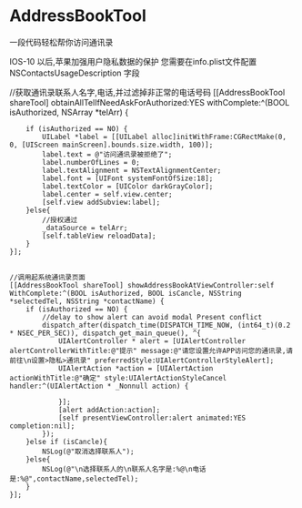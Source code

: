 # AddressBookTool

一段代码轻松帮你访问通讯录

IOS-10 以后,苹果加强用户隐私数据的保护
您需要在info.plist文件配置 NSContactsUsageDescription 字段

//获取通讯录联系人名字,电话,并过滤掉非正常的电话号码
[[AddressBookTool shareTool] obtainAllTelIfNeedAskForAuthorized:YES withComplete:^(BOOL isAuthorized, NSArray *telArr) {
        
        if (isAuthorized == NO) {
            UILabel *label = [[UILabel alloc]initWithFrame:CGRectMake(0, 0, [UIScreen mainScreen].bounds.size.width, 100)];
            label.text = @"访问通讯录被拒绝了";
            label.numberOfLines = 0;
            label.textAlignment = NSTextAlignmentCenter;
            label.font = [UIFont systemFontOfSize:18];
            label.textColor = [UIColor darkGrayColor];
            label.center = self.view.center;
            [self.view addSubview:label];
        }else{
            //授权通过
            _dataSource = telArr;
            [self.tableView reloadData];
        }
    }];
    
    
    //调用起系统通讯录页面   
    [[AddressBookTool shareTool] showAddressBookAtViewController:self WithComplete:^(BOOL isAuthorized, BOOL isCancle, NSString *selectedTel, NSString *contactName) {
        if (isAuthorized == NO) {
            //delay to show alert can avoid modal Present conflict
            dispatch_after(dispatch_time(DISPATCH_TIME_NOW, (int64_t)(0.2 * NSEC_PER_SEC)), dispatch_get_main_queue(), ^{
                UIAlertController * alert = [UIAlertController alertControllerWithTitle:@"提示" message:@"请您设置允许APP访问您的通讯录,请前往\n设置>隐私>通讯录" preferredStyle:UIAlertControllerStyleAlert];
                UIAlertAction *action = [UIAlertAction actionWithTitle:@"确定" style:UIAlertActionStyleCancel handler:^(UIAlertAction * _Nonnull action) {
                    
                }];
                [alert addAction:action];
                [self presentViewController:alert animated:YES completion:nil];
            });
        }else if (isCancle){
            NSLog(@"取消选择联系人");
        }else{
            NSLog(@"\n选择联系人的\n联系人名字是:%@\n电话是:%@",contactName,selectedTel);
        }
    }];
